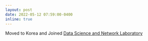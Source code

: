 ```yaml
---
layout: post
date: 2022-05-12 07:59:00-0400
inline: true
---
```


Moved to Korea and Joined <a href='https://sites.google.com/a/kaist.edu/song-chong'> Data Science and Network Laboratory</a>